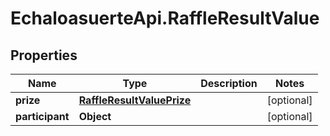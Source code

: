 # EchaloasuerteApi.RaffleResultValue

## Properties
Name | Type | Description | Notes
------------ | ------------- | ------------- | -------------
**prize** | [**RaffleResultValuePrize**](RaffleResultValuePrize.md) |  | [optional] 
**participant** | **Object** |  | [optional] 


